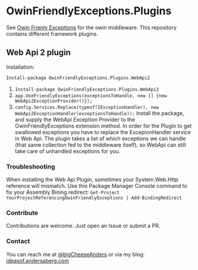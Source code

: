 # OwinFriendlyExceptions.Plugins

See [Owin Frienly Exceptions](https://github.com/abergs/OwinFriendlyExceptions) for the owin middleware. This repository contains different framework plugins.

## Web Api 2 plugin

Installation:  

`Install-package OwinFriendlyExceptions.Plugins.WebApi2`

1. `Install-package OwinFriendlyExceptions.Plugins.WebApi2`
2. `app.UseFriendlyExceptions(exceptionsToHandle, new [] {new WebApi2ExceptionProvider()});`
3. `config.Services.Replace(typeof(IExceptionHandler), new WebApi2ExceptionHandler(exceptionsToHandle));`
Install the package, and supply the WebApi Exception Provider to the OwinFriendlyExceptions extension method.
In order for the Plugin to get swallowed exceptions you have to replace the ExcepionHandler service in Web Api.
The plugin takes a list of which exceptions we can handle (that same collection fed to the middleware itself), so WebApi can still take care of unhandled exceptions for you.

### Troubleshooting
When installing the Web Api Plugin, sometimes your System.Web.Http reference will mismatch. Use this Package Manager Console command to fix your Assembly Bining redirect:   `Get-Project YourProjectReferencingOwinFriendlyExceptions | Add-BindingRedirect`

### Contribute
Contributions are welcome. Just open an Issue or submit a PR. 

### Contact
You can reach me at [@bigCheeseAnders](https://twitter.com/bigcheeseanders) or via my blog: [ideasof.andersaberg.com](http://ideasof.andersaberg.com/)
